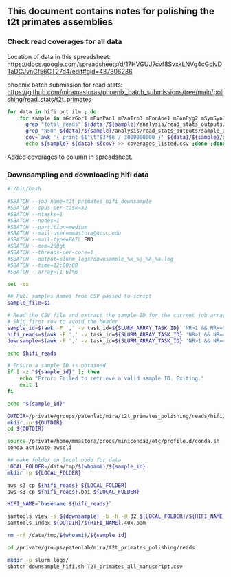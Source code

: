 ## This document contains notes for polishing the t2t primates assemblies

### Check read coverages for all data

Location of data in this spreadsheet: https://docs.google.com/spreadsheets/d/17HVGUJ7cvf8SvxkLNVg4cGcIvDTaDCJvnGf56CT27d4/edit#gid=437306236

phoenix batch submission for read stats: https://github.com/miramastoras/phoenix_batch_submissions/tree/main/polishing/read_stats/t2t_primates

```sh
for data in hifi ont ilm ; do
    for sample in mGorGor1 mPanPan1 mPanTro3 mPonAbe1 mPonPyg2 mSymSyn1 ; do \
      grep "total_reads" ${data}/${sample}/analysis/read_stats_outputs/sample_all.report.tsv > ${data}/${sample}/analysis/read_stats_outputs/coverage_per_file.tsv; \
      grep "N50" ${data}/${sample}/analysis/read_stats_outputs/sample_all.report.tsv | paste -d "\t" ${data}/${sample}/analysis/read_stats_outputs/coverage_per_file.tsv - > ${data}/${sample}/analysis/read_stats_outputs/tmp; mv ${data}/${sample}/analysis/read_stats_outputs/tmp ${data}/${sample}/analysis/read_stats_outputs/coverage_per_file.tsv; \
      cov=`awk '{ print $1"\t"$3*$6 / 3000000000 }' ${data}/${sample}/analysis/read_stats_outputs/coverage_per_file.tsv | cut -f2 | head -n 1`; \
      echo ${sample} ${data} ${cov} >> coverages_listed.csv ;done ;done
```

Added coverages to column in spreadsheet.

### Downsampling and downloading hifi data

```sh
#!/bin/bash

#SBATCH --job-name=t2t_primates_hifi_downsample
#SBATCH --cpus-per-task=32
#SBATCH --ntasks=1
#SBATCH --nodes=1
#SBATCH --partition=medium
#SBATCH --mail-user=mmastora@ucsc.edu
#SBATCH --mail-type=FAIL,END
#SBATCH --mem=200gb
#SBATCH --threads-per-core=1
#SBATCH --output=slurm_logs/downsample_%x_%j_%A_%a.log
#SBATCH --time=12:00:00
#SBATCH --array=[1-6]%6

set -ex

## Pull samples names from CSV passed to script
sample_file=$1

# Read the CSV file and extract the sample ID for the current job array task
# Skip first row to avoid the header
sample_id=$(awk -F ',' -v task_id=${SLURM_ARRAY_TASK_ID} 'NR>1 && NR==task_id+1 {print $1}' "${sample_file}")
hifi_reads=$(awk -F ',' -v task_id=${SLURM_ARRAY_TASK_ID} 'NR>1 && NR==task_id+1 {print $4}' "${sample_file}" | sed 's/\"//g' | sed 's/[][]//g')
downsample=$(awk -F ',' -v task_id=${SLURM_ARRAY_TASK_ID} 'NR>1 && NR==task_id+1 {print $8}' "${sample_file}")

echo $hifi_reads

# Ensure a sample ID is obtained
if [ -z "${sample_id}" ]; then
    echo "Error: Failed to retrieve a valid sample ID. Exiting."
    exit 1
fi

echo "${sample_id}"

OUTDIR=/private/groups/patenlab/mira/t2t_primates_polishing/reads/hifi/${sample_id}
mkdir -p ${OUTDIR}
cd ${OUTDIR}

source /private/home/mmastora/progs/miniconda3/etc/profile.d/conda.sh
conda activate awscli

## make folder on local node for data
LOCAL_FOLDER=/data/tmp/$(whoami)/${sample_id}
mkdir -p ${LOCAL_FOLDER}

aws s3 cp ${hifi_reads} ${LOCAL_FOLDER}
aws s3 cp ${hifi_reads}.bai ${LOCAL_FOLDER}

HIFI_NAME=`basename ${hifi_reads}`

samtools view -s ${downsample} -b -h -@ 32 ${LOCAL_FOLDER}/${HIFI_NAME} > ${OUTDIR}/${HIFI_NAME}.40x.bam
samtools index ${OUTDIR}/${HIFI_NAME}.40x.bam

rm -rf /data/tmp/$(whoami)/${sample_id}
```

```sh
cd /private/groups/patenlab/mira/t2t_primates_polishing/reads

mkdir -p slurm_logs/
sbatch downsample_hifi.sh T2T_primates_all_manuscript.csv
```
